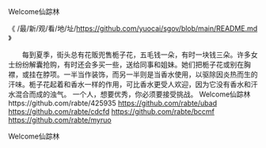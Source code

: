 
Welcome仙踪林




《 /最/新/观/看/地/址/https://github.com/yuocai/sgov/blob/main/README.md 》




　　每到夏季，街头总有花贩兜售栀子花，五毛钱一朵，有时一块钱三朵。许多女士纷纷解囊抢购，有时还会多买一些，送给同事和姐妹。她们把栀子花或别在胸襟，或挂在脖项。一半当作装饰，而另一半则是当香水使用，以驱除因炎热而生的汗味。栀子花起着和香水一样的作用，可比香水更受人欢迎，因为它没有香水和汗水混合而成的浊气。
	一个人，想要优秀，你必须要接受挑战。
Welcome仙踪林https://github.com/rabte/425935
https://github.com/rabte/ubad
https://github.com/rabte/cdcfd
https://github.com/rabte/bccmf
https://github.com/rabte/myruo





Welcome仙踪林
